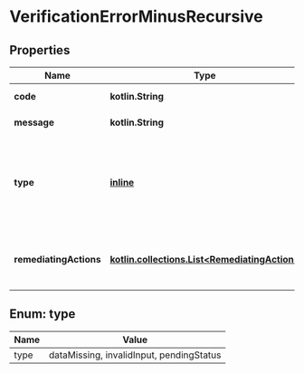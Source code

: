 
# VerificationErrorMinusRecursive

## Properties
Name | Type | Description | Notes
------------ | ------------- | ------------- | -------------
**code** | **kotlin.String** | The verification error code. |  [optional]
**message** | **kotlin.String** | The verification error message. |  [optional]
**type** | [**inline**](#Type) | The type of verification error.  Possible values: **invalidInput**, **dataMissing**, and **pendingStatus**. |  [optional]
**remediatingActions** | [**kotlin.collections.List&lt;RemediatingAction&gt;**](RemediatingAction.md) | The actions that you can take to resolve the verification error. |  [optional]


<a name="Type"></a>
## Enum: type
Name | Value
---- | -----
type | dataMissing, invalidInput, pendingStatus



